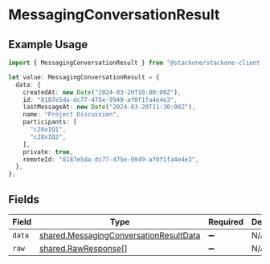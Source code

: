 # MessagingConversationResult

## Example Usage

```typescript
import { MessagingConversationResult } from "@stackone/stackone-client-ts/sdk/models/shared";

let value: MessagingConversationResult = {
  data: {
    createdAt: new Date("2024-03-20T10:00:00Z"),
    id: "8187e5da-dc77-475e-9949-af0f1fa4e4e3",
    lastMessageAt: new Date("2024-03-20T11:30:00Z"),
    name: "Project Discussion",
    participants: [
      "c28xIQ1",
      "c28xIQ2",
    ],
    private: true,
    remoteId: "8187e5da-dc77-475e-9949-af0f1fa4e4e3",
  },
};
```

## Fields

| Field                                                                                                   | Type                                                                                                    | Required                                                                                                | Description                                                                                             |
| ------------------------------------------------------------------------------------------------------- | ------------------------------------------------------------------------------------------------------- | ------------------------------------------------------------------------------------------------------- | ------------------------------------------------------------------------------------------------------- |
| `data`                                                                                                  | [shared.MessagingConversationResultData](../../../sdk/models/shared/messagingconversationresultdata.md) | :heavy_minus_sign:                                                                                      | N/A                                                                                                     |
| `raw`                                                                                                   | [shared.RawResponse](../../../sdk/models/shared/rawresponse.md)[]                                       | :heavy_minus_sign:                                                                                      | N/A                                                                                                     |